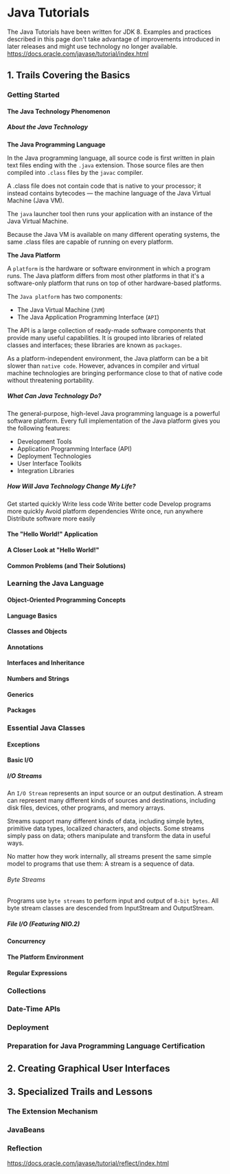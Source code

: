 # Java Tutorials

The Java Tutorials have been written for JDK 8. Examples and practices described in this page don't take advantage of improvements introduced in later releases and might use technology no longer available.
https://docs.oracle.com/javase/tutorial/index.html


## 1. Trails Covering the Basics


### Getting Started


#### The Java Technology Phenomenon

##### About the Java Technology

**The Java Programming Language**

In the Java programming language, all source code is first written in plain text files ending with the `.java` extension. Those source files are then compiled into `.class` files by the `javac` compiler.

A .class file does not contain code that is native to your processor; it instead contains bytecodes — the machine language of the Java Virtual Machine (Java VM).

The `java` launcher tool then runs your application with an instance of the Java Virtual Machine.

Because the Java VM is available on many different operating systems, the same .class files are capable of running on every platform.


**The Java Platform**

A `platform` is the hardware or software environment in which a program runs. The Java platform differs from most other platforms in that it's a software-only platform that runs on top of other hardware-based platforms.

The `Java platform` has two components:
- The Java Virtual Machine (`JVM`)
- The Java Application Programming Interface (`API`)

The API is a large collection of ready-made software components that provide many useful capabilities. It is grouped into libraries of related classes and interfaces; these libraries are known as `packages`.

As a platform-independent environment, the Java platform can be a bit slower than `native code`. However, advances in compiler and virtual machine technologies are bringing performance close to that of native code without threatening portability.


##### What Can Java Technology Do?

The general-purpose, high-level Java programming language is a powerful software platform. Every full implementation of the Java platform gives you the following features:
- Development Tools
- Application Programming Interface (API)
- Deployment Technologies
- User Interface Toolkits
- Integration Libraries

##### How Will Java Technology Change My Life?

Get started quickly
Write less code
Write better code
Develop programs more quickly
Avoid platform dependencies
Write once, run anywhere
Distribute software more easily



#### The "Hello World!" Application 


#### A Closer Look at "Hello World!"


#### Common Problems (and Their Solutions)


### Learning the Java Language


#### Object-Oriented Programming Concepts


#### Language Basics


#### Classes and Objects


#### Annotations


#### Interfaces and Inheritance


#### Numbers and Strings


#### Generics


#### Packages


### Essential Java Classes

#### Exceptions

#### Basic I/O


##### I/O Streams

An `I/O Stream` represents an input source or an output destination. A stream can represent many different kinds of sources and destinations, including disk files, devices, other programs, and memory arrays.

Streams support many different kinds of data, including simple bytes, primitive data types, localized characters, and objects. Some streams simply pass on data; others manipulate and transform the data in useful ways.

No matter how they work internally, all streams present the same simple model to programs that use them: A stream is a sequence of data.


###### Byte Streams

Programs use `byte streams` to perform input and output of `8-bit bytes`. All byte stream classes are descended from InputStream and OutputStream.


##### File I/O (Featuring NIO.2)



#### Concurrency

#### The Platform Environment

#### Regular Expressions

### Collections


### Date-Time APIs


### Deployment


### Preparation for Java Programming Language Certification 



## 2. Creating Graphical User Interfaces


## 3. Specialized Trails and Lessons


### The Extension Mechanism


### JavaBeans



### Reflection

https://docs.oracle.com/javase/tutorial/reflect/index.html